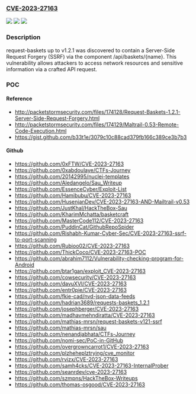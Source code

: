 ### [CVE-2023-27163](https://cve.mitre.org/cgi-bin/cvename.cgi?name=CVE-2023-27163)
![](https://img.shields.io/static/v1?label=Product&message=n%2Fa&color=blue)
![](https://img.shields.io/static/v1?label=Version&message=n%2Fa%20&color=brightgreen)
![](https://img.shields.io/static/v1?label=Vulnerability&message=n%2Fa&color=brightgreen)

### Description

request-baskets up to v1.2.1 was discovered to contain a Server-Side Request Forgery (SSRF) via the component /api/baskets/{name}. This vulnerability allows attackers to access network resources and sensitive information via a crafted API request.

### POC

#### Reference
- http://packetstormsecurity.com/files/174128/Request-Baskets-1.2.1-Server-Side-Request-Forgery.html
- http://packetstormsecurity.com/files/174129/Maltrail-0.53-Remote-Code-Execution.html
- https://gist.github.com/b33t1e/3079c10c88cad379fb166c389ce3b7b3

#### Github
- https://github.com/0xFTW/CVE-2023-27163
- https://github.com/0xabdoulaye/CTFs-Journey
- https://github.com/20142995/nuclei-templates
- https://github.com/Aledangelo/Sau_Writeup
- https://github.com/EssenceCyber/Exploit-List
- https://github.com/Hamibubu/CVE-2023-27163
- https://github.com/HusenjanDev/CVE-2023-27163-AND-Mailtrail-v0.53
- https://github.com/JustKhal/HackTheBox-Sau
- https://github.com/KharimMchatta/basketcraft
- https://github.com/MasterCode112/CVE-2023-27163
- https://github.com/PuddinCat/GithubRepoSpider
- https://github.com/Rishabh-Kumar-Cyber-Sec/CVE-2023-27163-ssrf-to-port-scanning
- https://github.com/Rubioo02/CVE-2023-27163
- https://github.com/ThickCoco/CVE-2023-27163-POC
- https://github.com/abrahim7112/Vulnerability-checking-program-for-Android
- https://github.com/btar1gan/exploit_CVE-2023-27163
- https://github.com/cowsecurity/CVE-2023-27163
- https://github.com/davuXVI/CVE-2023-27163
- https://github.com/entr0pie/CVE-2023-27163
- https://github.com/fkie-cad/nvd-json-data-feeds
- https://github.com/hadrian3689/requests-baskets_1.2.1
- https://github.com/josephberger/CVE-2023-27163
- https://github.com/madhavmehndiratta/CVE-2023-27163
- https://github.com/mathias-mrsn/request-baskets-v121-ssrf
- https://github.com/mathias-mrsn/sau
- https://github.com/nenandjabhata/CTFs-Journey
- https://github.com/nomi-sec/PoC-in-GitHub
- https://github.com/overgrowncarrot1/CVE-2023-27163
- https://github.com/plzheheplztrying/cve_monitor
- https://github.com/rvizx/CVE-2023-27163
- https://github.com/samh4cks/CVE-2023-27163-InternalProber
- https://github.com/seanrdev/cve-2023-27163
- https://github.com/szmpns/HackTheBox-Writeups
- https://github.com/thomas-osgood/CVE-2023-27163

